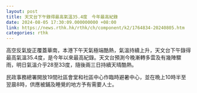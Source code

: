 ```yaml
---
layout: post
title: 天文台下午錄得最高氣溫35.4度　今年最高紀錄
date: 2024-08-05 17:30:09.000000000 +08:00
link: https://news.rthk.hk/rthk/ch/component/k2/1764834-20240805.htm
categories: rthk
---
```


高空反氣旋正覆蓋華南，本港下午天氣極端酷熱，氣溫持續上升，天文台下午錄得最高氣溫35.4度，是今年以來最高紀錄。天文台預測今晚漸轉多雲及有幾陣驟雨，明日氣溫介乎28至33度，隨後兩三日持續天晴酷熱。

民政事務總署開放19間社區會堂和社區中心作臨時避暑中心，並在晩上10時半至翌晨8時，供應被鋪及睡覺的地方予有需要人士。
